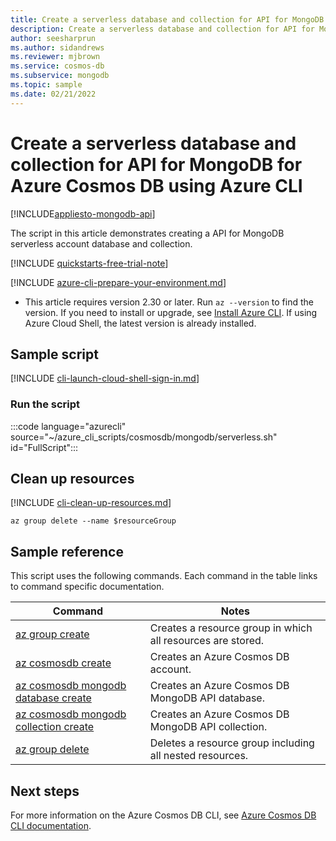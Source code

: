 ```yaml
---
title: Create a serverless database and collection for API for MongoDB for Azure Cosmos DB
description: Create a serverless database and collection for API for MongoDB for Azure Cosmos DB
author: seesharprun
ms.author: sidandrews
ms.reviewer: mjbrown
ms.service: cosmos-db
ms.subservice: mongodb
ms.topic: sample
ms.date: 02/21/2022
---
```


# Create a serverless database and collection for API for MongoDB for Azure Cosmos DB using Azure CLI

[!INCLUDE[appliesto-mongodb-api](../../../includes/appliesto-mongodb-api.md)]

The script in this article demonstrates creating a API for MongoDB serverless account database and collection.

[!INCLUDE [quickstarts-free-trial-note](../../../../../includes/quickstarts-free-trial-note.md)]

[!INCLUDE [azure-cli-prepare-your-environment.md](../../../../../includes/azure-cli-prepare-your-environment.md)]

- This article requires version 2.30 or later. Run `az --version` to find the version. If you need to install or upgrade, see [Install Azure CLI](/cli/azure/install-azure-cli). If using Azure Cloud Shell, the latest version is already installed.

## Sample script

[!INCLUDE [cli-launch-cloud-shell-sign-in.md](../../../../../includes/cli-launch-cloud-shell-sign-in.md)]

### Run the script

:::code language="azurecli" source="~/azure_cli_scripts/cosmosdb/mongodb/serverless.sh" id="FullScript":::

## Clean up resources

[!INCLUDE [cli-clean-up-resources.md](../../../../../includes/cli-clean-up-resources.md)]

```azurecli
az group delete --name $resourceGroup
```

## Sample reference

This script uses the following commands. Each command in the table links to command specific documentation.

| Command | Notes |
|---|---|
| [az group create](/cli/azure/group#az-group-create) | Creates a resource group in which all resources are stored. |
| [az cosmosdb create](/cli/azure/cosmosdb#az-cosmosdb-create) | Creates an Azure Cosmos DB account. |
| [az cosmosdb mongodb database create](/cli/azure/cosmosdb/mongodb/database#az-cosmosdb-mongodb-database-create) | Creates an Azure Cosmos DB MongoDB API database. |
| [az cosmosdb mongodb collection create](/cli/azure/cosmosdb/mongodb/collection#az-cosmosdb-mongodb-collection-create) | Creates an Azure Cosmos DB MongoDB API collection. |
| [az group delete](/cli/azure/resource#az-resource-delete) | Deletes a resource group including all nested resources. |

## Next steps

For more information on the Azure Cosmos DB CLI, see [Azure Cosmos DB CLI documentation](/cli/azure/cosmosdb).
